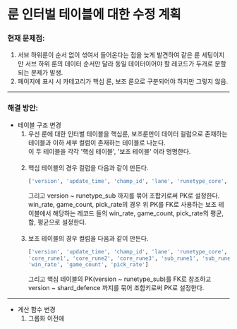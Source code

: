 # 룬 인터벌 테이블에 대한 수정 계획

### 현재 문제점:
1. 서브 하위룬이 순서 없이 섞여서 들어온다는 점을 늦게 발견하여 같은 룬 세팅이지만 서브 하위 룬의 데이터 순서만 달라 동일 데이터이어야 할 레코드가 두개로 분할되는 문제가 발생.
2. 페이지에 표시 시 카테고리가 핵심 룬, 보조 룬으로 구분되어야 하지만 그렇지 않음.
---
### 해결 방안:
* 테이블 구조 변경
    1. 우선 룬에 대한 인터벌 테이블을 핵심룬, 보조룬만이 데이터 컬럼으로 존재하는 테이블과 이하 세부 컬럼이 존재하는 테이블로 나눈다.   
        이 두 테이블을 각각 '핵심 테이블', '보조 테이블' 이라 명명한다.<br><br>
    2. 핵심 테이블의 경우 컬럼을 다음과 같이 만든다.   
        ```python
        ['version', 'update_time', 'champ_id', 'lane', 'runetype_core', 'core_mainrune', 'runetype_sub', 'win_rate', 'game_count', 'pick_rate']   
        ```
        그리고 version ~ runetype_sub 까지를 묶어 조합키로써 PK로 설정한다.   
        win_rate, game_count, pick_rate의 경우 위 PK를 FK로 사용하는 보조 테이블에서 해당하는 레코드 들의 win_rate, game_count, pick_rate의
        평균, 합, 평균으로 설정한다.<br><br>
    3. 보조 테이블의 경우 컬럼을 다음과 같이 만든다.   
        ```python
        ['version', 'update_time', 'champ_id', 'lane', 'runetype_core', 'core_mainrune', 'runetype_sub', # 여기까지 핵심 테이블의 PK
        'core_rune1', 'core_rune2', 'core_rune3', 'sub_rune1', 'sub_rune2', 'shard_offence', 'shard_flex', 'shard_defence', # 여기까지 보조 테이블의 PK
        'win_rate', 'game_count', 'pick_rate']
        ```
        그리고 핵심 테이블의 PK(version ~ runetype_sub)를 FK로 참조하고 version ~ shard_defence 까지를 묶어 조합키로써 PK로 설정한다.
---
* 계산 함수 변경
    1. 그룹화 이전에 